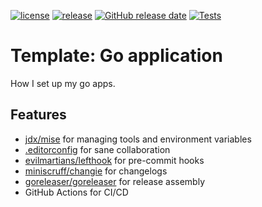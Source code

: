<!-- editorconfig-checker-disable -->
[![license](https://img.shields.io/github/license/reitzig/template-goapp.svg)](https://github.com/reitzig/template-goapp/blob/master/LICENSE)
[![release](https://img.shields.io/github/release/reitzig/template-goapp.svg)](https://github.com/reitzig/template-goapp/releases/latest)
[![GitHub release date](https://img.shields.io/github/release-date/reitzig/template-goapp.svg)](https://github.com/reitzig/template-goapp/releases)
[![Tests](https://github.com/reitzig/template-goapp/actions/workflows/test.yaml/badge.svg)](https://github.com/reitzig/template-goapp/actions/workflows/test.yaml)
<!-- editorconfig-checker-enable -->

# Template: Go application

How I set up my go apps. 

## Features

- [jdx/mise](https://github.com/jdx/mise)
  for managing tools and environment variables
- [.editorconfig](https://editorconfig.org/)
  for sane collaboration
- [evilmartians/lefthook](https://github.com/evilmartians/lefthook)
  for pre-commit hooks
- [miniscruff/changie](https://github.com/miniscruff/changie)
  for changelogs
- [goreleaser/goreleaser](https://github.com/goreleaser/goreleaser)
  for release assembly
- GitHub Actions for CI/CD

